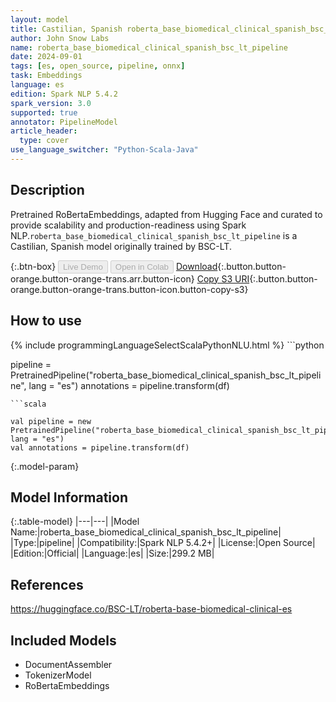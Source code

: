 ```yaml
---
layout: model
title: Castilian, Spanish roberta_base_biomedical_clinical_spanish_bsc_lt_pipeline pipeline RoBertaEmbeddings from BSC-LT
author: John Snow Labs
name: roberta_base_biomedical_clinical_spanish_bsc_lt_pipeline
date: 2024-09-01
tags: [es, open_source, pipeline, onnx]
task: Embeddings
language: es
edition: Spark NLP 5.4.2
spark_version: 3.0
supported: true
annotator: PipelineModel
article_header:
  type: cover
use_language_switcher: "Python-Scala-Java"
---
```


## Description

Pretrained RoBertaEmbeddings, adapted from Hugging Face and curated to provide scalability and production-readiness using Spark NLP.`roberta_base_biomedical_clinical_spanish_bsc_lt_pipeline` is a Castilian, Spanish model originally trained by BSC-LT.

{:.btn-box}
<button class="button button-orange" disabled>Live Demo</button>
<button class="button button-orange" disabled>Open in Colab</button>
[Download](https://s3.amazonaws.com/auxdata.johnsnowlabs.com/public/models/roberta_base_biomedical_clinical_spanish_bsc_lt_pipeline_es_5.4.2_3.0_1725191762809.zip){:.button.button-orange.button-orange-trans.arr.button-icon}
[Copy S3 URI](s3://auxdata.johnsnowlabs.com/public/models/roberta_base_biomedical_clinical_spanish_bsc_lt_pipeline_es_5.4.2_3.0_1725191762809.zip){:.button.button-orange.button-orange-trans.button-icon.button-copy-s3}

## How to use



<div class="tabs-box" markdown="1">
{% include programmingLanguageSelectScalaPythonNLU.html %}
```python

pipeline = PretrainedPipeline("roberta_base_biomedical_clinical_spanish_bsc_lt_pipeline", lang = "es")
annotations =  pipeline.transform(df)   

```
```scala

val pipeline = new PretrainedPipeline("roberta_base_biomedical_clinical_spanish_bsc_lt_pipeline", lang = "es")
val annotations = pipeline.transform(df)

```
</div>

{:.model-param}
## Model Information

{:.table-model}
|---|---|
|Model Name:|roberta_base_biomedical_clinical_spanish_bsc_lt_pipeline|
|Type:|pipeline|
|Compatibility:|Spark NLP 5.4.2+|
|License:|Open Source|
|Edition:|Official|
|Language:|es|
|Size:|299.2 MB|

## References

https://huggingface.co/BSC-LT/roberta-base-biomedical-clinical-es

## Included Models

- DocumentAssembler
- TokenizerModel
- RoBertaEmbeddings